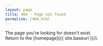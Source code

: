 ```yaml
---
layout: page
title: 404 - Page not found
permalink: /404.html
---
```


The page you're looking for doesn't exist.<br/>
Return to the [homepage]({{ site.baseurl }}/).
